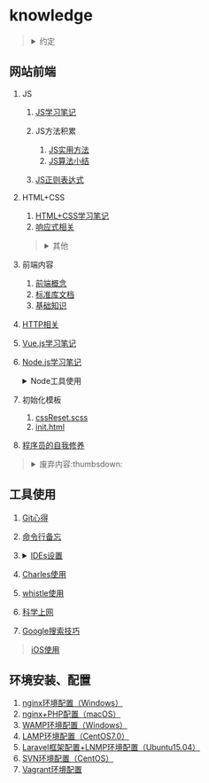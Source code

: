 # knowledge

><details>
><summary>约定</summary>
>
>1. 仓库定位：个人学习心得笔记
>2. 个别含义
>
>    1. `+`、`-`含义
>
>        兼容ie8+：包括ie8以及高于ie8的ie浏览器；兼容ie8-：包括ie8以及低于ie8的ie浏览器。
>    2. 变量命名含义
>
>        1. `dom`为JS对象，`$dom`为jQuery（或Zepto）对象。
>        2. `obj`为对象，`arr`为数组。
>    3. 默认仅针对浏览器环境的内容
></details>

## 网站前端

1. JS

    1. [JS学习笔记](./网站前端/JS学习笔记/README.md)
    2. JS方法积累

        1. [JS实用方法](./网站前端/JS方法积累/实用方法/README.md)
        2. [JS算法小结](./网站前端/JS方法积累/算法小结/README.md)
    3. [JS正则表达式](./网站前端/JS正则表达式/README.md)
2. HTML+CSS

    1. [HTML+CSS学习笔记](./网站前端/HTML+CSS学习笔记/README.md)
    2. [响应式相关](./网站前端/HTML+CSS学习笔记/响应式相关.md)

    ><details>
    ><summary>其他</summary>
    >
    >1. [实现具体业务](./网站前端/HTML+CSS学习笔记/实现具体业务.md)
    >2. [弹性盒子flex](./网站前端/HTML+CSS学习笔记/弹性盒子.md)
    >3. [Scss使用](./网站前端/Scss使用/README.md)
    ></details>
3. 前端内容

    1. [前端概念](./网站前端/前端内容/README.md)
    2. [标准库文档](./网站前端/前端内容/标准库文档.md)
    3. [基础知识](./网站前端/前端内容/基础知识.md)
4. [HTTP相关](./网站前端/HTTP相关/README.md)
5. [Vue.js学习笔记](./网站前端/Vue.js学习笔记/README.md)
6. [Node.js学习笔记](./网站前端/Node.js学习笔记/README.md)

    <details>
    <summary>Node工具使用</summary>
    
    >[我安装的全局仓库](./网站前端/Node.js学习笔记/我安装的全局仓库.md)

    1. [gulp使用](./网站前端/gulp使用/README.md)

        1. [gulpfile.js](./网站前端/gulp使用/gulp/gulpfile.js)

            雪碧图的模板：[pc.handlebars](./网站前端/gulp使用/gulp/pc.handlebars)、[wap.handlebars](./网站前端/gulp使用/gulp/wap.handlebars)
        2. [package.json](./网站前端/gulp使用/gulp/package.json)
        3. [.eslintrc.js](./网站前端/gulp使用/gulp/.eslintrc.js)
        4. [.babelrc](./网站前端/gulp使用/gulp/.babelrc)
        5. [.editorconfig](./网站前端/gulp使用/gulp/.editorconfig)
    2. [ESLint配置方式](./网站前端/ESLint配置方式/README.md)
    3. [webpack使用](./网站前端/webpack使用/README.md)
    </details>
7. 初始化模板
        
    1. [cssReset.scss](./网站前端/初始化模板/cssReset.scss)
    2. [init.html](./网站前端/初始化模板/init.html)
8. [程序员的自我修养](./网站前端/程序员的自我修养/README.md)

><details>
><summary>废弃内容:thumbsdown:</summary>
>
>1. [兼容至ie6](./网站前端/兼容至ie6/README.md)
>2. [废弃代码](./网站前端/JS方法积累/废弃代码/README.md)
>3. [原生JS宽高](./网站前端/JS学习笔记/原生JS宽高.md)
></details>

## 工具使用
1. [Git心得](./工具使用/Git心得/README.md)
2. [命令行备忘](./工具使用/命令行备忘/README.md)
3. <details>

   <summary><a href="./工具使用/IDEs设置/README.md">IDEs设置</a></summary>

    1. [phpstorm.jar](./工具使用/IDEs设置/phpstorm_04.16.jar)
    2. [webstorm.jar](./工具使用/IDEs设置/webstorm_08.22.jar)
    </details>
4. [Charles使用](./工具使用/Charles使用/README.md)
5. [whistle使用](./工具使用/whistle使用/README.md)
6. [科学上网](./工具使用/科学上网/README.md)
7. [Google搜索技巧](./工具使用/Google搜索技巧/README.md)

>[iOS使用](./工具使用/iOS使用/README.md)

## 环境安装、配置
1. [nginx环境配置（Windows）](./环境安装、配置/nginx环境配置（Windows）/README.md)
2. [nginx+PHP配置（macOS）](./环境安装、配置/nginx+PHP配置（macOS）/README.md)
3. [WAMP环境配置（Windows）](./环境安装、配置/WAMP环境配置（Windows）/README.md)
4. [LAMP环境配置（CentOS7.0）](./环境安装、配置/LAMP环境配置（CentOS7.0）/README.md)
5. [Laravel框架配置+LNMP环境配置（Ubuntu15.04）](./环境安装、配置/Laravel框架配置+LNMP环境配置（Ubuntu15.04）/README.md)
6. [SVN环境配置（CentOS）](./环境安装、配置/SVN环境配置（CentOS）/README.md)
7. [Vagrant环境配置](./环境安装、配置/Vagrant环境配置/README.md)
